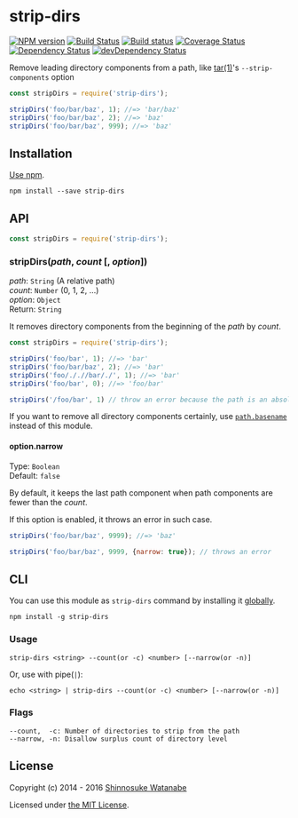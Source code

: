 # strip-dirs 

[![NPM version](https://img.shields.io/npm/v/strip-dirs.svg)](https://www.npmjs.com/package/strip-dirs)
[![Build Status](https://img.shields.io/travis/shinnn/node-strip-dirs.svg)](https://travis-ci.org/shinnn/node-strip-dirs)
[![Build status](https://ci.appveyor.com/api/projects/status/pr5edbtg59f6xfgn?svg=true)](https://ci.appveyor.com/project/ShinnosukeWatanabe/node-strip-dirs)
[![Coverage Status](https://img.shields.io/coveralls/shinnn/node-strip-dirs.svg)](https://coveralls.io/r/shinnn/node-strip-dirs)
[![Dependency Status](https://david-dm.org/shinnn/node-strip-dirs.svg)](https://david-dm.org/shinnn/node-strip-dirs)
[![devDependency Status](https://david-dm.org/shinnn/node-strip-dirs/dev-status.svg)](https://david-dm.org/shinnn/node-strip-dirs#info=devDependencies)

Remove leading directory components from a path, like [tar(1)](http://linuxcommand.org/man_pages/tar1.html)'s `--strip-components` option

```javascript
const stripDirs = require('strip-dirs');

stripDirs('foo/bar/baz', 1); //=> 'bar/baz'
stripDirs('foo/bar/baz', 2); //=> 'baz'
stripDirs('foo/bar/baz', 999); //=> 'baz'
```

## Installation

[Use npm](https://docs.npmjs.com/cli/install).

```
npm install --save strip-dirs
```

## API

```javascript
const stripDirs = require('strip-dirs');
```

### stripDirs(*path*, *count* [, *option*])

*path*: `String` (A relative path)  
*count*: `Number` (0, 1, 2, ...)  
*option*: `Object`  
Return: `String`

It removes directory components from the beginning of the *path* by *count*.

```javascript
const stripDirs = require('strip-dirs');

stripDirs('foo/bar', 1); //=> 'bar'
stripDirs('foo/bar/baz', 2); //=> 'bar'
stripDirs('foo/././/bar/./', 1); //=> 'bar'
stripDirs('foo/bar', 0); //=> 'foo/bar'

stripDirs('/foo/bar', 1) // throw an error because the path is an absolute path
```

If you want to remove all directory components certainly, use [`path.basename`](http://nodejs.org/api/path.html#path_path_basename_p_ext) instead of this module.

#### option.narrow

Type: `Boolean`  
Default: `false`

By default, it keeps the last path component when path components are fewer than the *count*.

If this option is enabled, it throws an error in such case.

```javascript
stripDirs('foo/bar/baz', 9999); //=> 'baz'

stripDirs('foo/bar/baz', 9999, {narrow: true}); // throws an error
```

## CLI

You can use this module as `strip-dirs` command by installing it [globally](https://docs.npmjs.com/files/folders#global-installation).

```
npm install -g strip-dirs
```

### Usage

```
strip-dirs <string> --count(or -c) <number> [--narrow(or -n)]
```

Or, use with pipe(`|`):

```
echo <string> | strip-dirs --count(or -c) <number> [--narrow(or -n)]
```

### Flags

```
--count,  -c: Number of directories to strip from the path
--narrow, -n: Disallow surplus count of directory level
```

## License

Copyright (c) 2014 - 2016 [Shinnosuke Watanabe](https://github.com/shinnn)

Licensed under [the MIT License](./LICENSE).
